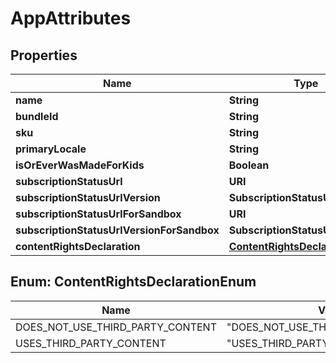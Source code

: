 

# AppAttributes


## Properties

| Name | Type | Description | Notes |
|------------ | ------------- | ------------- | -------------|
|**name** | **String** |  |  [optional] |
|**bundleId** | **String** |  |  [optional] |
|**sku** | **String** |  |  [optional] |
|**primaryLocale** | **String** |  |  [optional] |
|**isOrEverWasMadeForKids** | **Boolean** |  |  [optional] |
|**subscriptionStatusUrl** | **URI** |  |  [optional] |
|**subscriptionStatusUrlVersion** | **SubscriptionStatusUrlVersion** |  |  [optional] |
|**subscriptionStatusUrlForSandbox** | **URI** |  |  [optional] |
|**subscriptionStatusUrlVersionForSandbox** | **SubscriptionStatusUrlVersion** |  |  [optional] |
|**contentRightsDeclaration** | [**ContentRightsDeclarationEnum**](#ContentRightsDeclarationEnum) |  |  [optional] |



## Enum: ContentRightsDeclarationEnum

| Name | Value |
|---- | -----|
| DOES_NOT_USE_THIRD_PARTY_CONTENT | &quot;DOES_NOT_USE_THIRD_PARTY_CONTENT&quot; |
| USES_THIRD_PARTY_CONTENT | &quot;USES_THIRD_PARTY_CONTENT&quot; |



